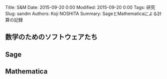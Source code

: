 Title: S&M
Date: 2015-09-20 0:00
Modified: 2015-09-20 0:00
Tags: 研究
Slug: sandm
Authors: Koji NOSHITA
Summary: SageとMathematicaによる計算の記録

## 数学のためのソフトウェアたち

## Sage

## Mathematica
